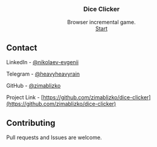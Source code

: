 <div align="center">
  <h3 align="center">Dice Clicker</h3>

  <p align="center">
    Browser incremental game.
    <br />
    <a href="https://zimablizko.github.io/dice-clicker/">Start</a>
  </p>
</div>

## Contact

LinkedIn - [@nikolaev-evgenii](https://www.linkedin.com/in/nikolaev-evgenii/)

Telegram - [@heavyheavyrain](https://t.me/heavyheavyrain)

GitHub - [@zimablizko](https://github.com/zimablizko)

Project Link - [https://github.com/zimablizko/dice-clicker](https://github.com/zimablizko/dice-clicker)

## Contributing

Pull requests and Issues are welcome.
